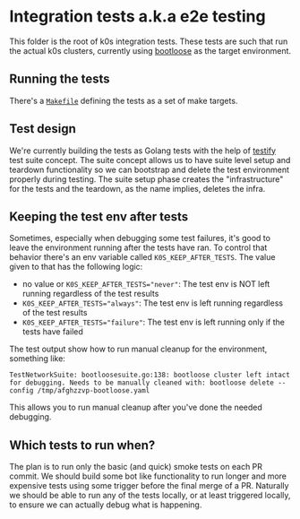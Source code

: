 # Integration tests a.k.a e2e testing

This folder is the root of k0s integration tests. These tests are such that run the actual k0s clusters, currently using [bootloose](https://github.com/k0sproject/bootloose) as the target environment.

## Running the tests

There's a [`Makefile`](Makefile) defining the tests as a set of make targets.

## Test design

We're currently building the tests as Golang tests with the help of [testify](https://github.com/stretchr/testify/) test suite concept. The suite concept allows us to have suite level setup and teardown functionality so we can bootstrap and delete the test environment properly during testing. The suite setup phase creates the "infrastructure" for the tests and the teardown, as the name implies, deletes the infra.

## Keeping the test env after tests

Sometimes, especially when debugging some test failures, it's good to leave the environment running after the tests have ran. To control that behavior there's an env variable called `K0S_KEEP_AFTER_TESTS`. The value given to that has the following logic:

- no value or `K0S_KEEP_AFTER_TESTS="never"`: The test env is NOT left running regardless of the test results
- `K0S_KEEP_AFTER_TESTS="always"`: The test env is left running regardless of the test results
- `K0S_KEEP_AFTER_TESTS="failure"`: The test env is left running only if the tests have failed

The test output show how to run manual cleanup for the environment, something like:

```shell
TestNetworkSuite: bootloosesuite.go:138: bootloose cluster left intact for debugging. Needs to be manually cleaned with: bootloose delete --config /tmp/afghzzvp-bootloose.yaml
```

This allows you to run manual cleanup after you've done the needed debugging.

## Which tests to run when?

The plan is to run only the basic (and quick) smoke tests on each PR commit. We should build some bot like functionality to run longer and more expensive tests using some trigger before the final merge of a PR. Naturally we should be able to run any of the tests locally, or at least triggered locally, to ensure we can actually debug what is happening.
